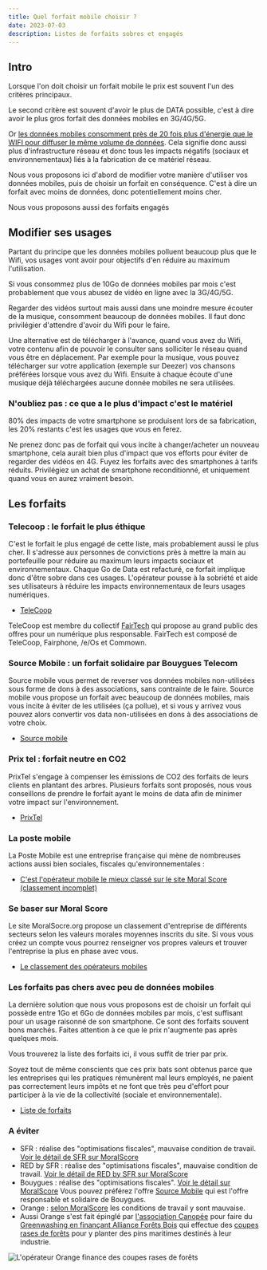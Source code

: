 ```yaml
---
title: Quel forfait mobile choisir ?
date: 2023-07-03
description: Listes de forfaits sobres et engagés
---
```

## Intro

Lorsque l'on doit choisir un forfait mobile le prix est souvent l'un des critères principaux.

Le second critère est souvent d'avoir le plus de DATA possible, c'est à dire avoir le plus gros forfait des données mobiles en 3G/4G/5G.

Or [les données mobiles consomment près de 20 fois plus d'énergie que le WIFI pour diffuser le même volume de données](https://www.greenit.fr/2016/03/15/internet-mobile-la-4g-est-elle-une-abomination-energetique/).
Cela signifie donc aussi plus d'infrastructure réseau et donc tous les impacts négatifs (sociaux et environnementaux) liés à la fabrication de ce matériel réseau.

Nous vous proposons ici d'abord de modifier votre manière d'utiliser vos données mobiles, puis de choisir un forfait en conséquence.
C'est à dire un forfait avec moins de données, donc potentiellement moins cher.

Nous vous proposons aussi des forfaits engagés

## Modifier ses usages

Partant du principe que les données mobiles polluent beaucoup plus que le Wifi, vos usages vont avoir pour objectifs d'en réduire au maximum l'utilisation.

Si vous consommez plus de 10Go de données mobiles par mois c'est probablement que vous abusez de vidéo en ligne avec la 3G/4G/5G.

Regarder des vidéos surtout mais aussi dans une moindre mesure écouter de la musique, consomment beaucoup de données mobiles. 
Il faut donc privilégier d'attendre d'avoir du Wifi pour le faire.

Une alternative est de télécharger à l'avance, quand vous avez du Wifi, votre contenu afin de pouvoir le consulter sans solliciter le réseau quand vous être en déplacement.
Par exemple pour la musique, vous pouvez télécharger sur votre application (exemple sur Deezer) vos chansons préférées lorsque vous avez du Wifi.
Ensuite à chaque écoute d'une musique déjà téléchargées aucune donnée mobiles ne sera utilisées.

### N'oubliez pas : ce que a le plus d'impact c'est le matériel

80% des impacts de votre smartphone se produisent lors de sa fabrication, les 20% restants c'est les usages que vous en ferez.

Ne prenez donc pas de forfait qui vous incite à changer/acheter un nouveau smartphone, cela aurait bien plus d'impact que vos efforts pour éviter de regarder des vidéos en 4G.
Fuyez les forfaits avec des smartphones à tarifs réduits. Privilégiez un achat de smartphone reconditionné, et uniquement quand vous en aurez vraiment besoin.

## Les forfaits

### Telecoop : le forfait le plus éthique

C'est le forfait le plus engagé de cette liste, mais probablement aussi le plus cher.
Il s'adresse aux personnes de convictions près à mettre la main au portefeuille pour réduire au maximum leurs impacts sociaux et environnementaux.
Chaque Go de Data est refacturé, ce forfait implique donc d'être sobre dans ces usages. L'opérateur pousse à la sobriété et aide ses utilisateurs à réduire les impacts environnementaux de leurs usages numériques.

* [TeleCoop](https://telecoop.fr/)

TeleCoop est membre du collectif [FairTech](https://fairtec.io/fr/) qui propose au grand public des offres pour un numérique plus responsable.
FairTech est composé de TeleCoop, Fairphone, /e/Os et Commown.

### Source Mobile : un forfait solidaire par Bouygues Telecom

Source mobile vous permet de reverser vos données mobiles non-utilisées sous forme de dons à des associations, sans contrainte de le faire.
Source mobile vous propose un forfait avec beaucoup de données mobiles, mais vous incite à éviter de les utilisées (ça pollue), 
et si vous y arrivez vous pouvez alors convertir vos data non-utilisées en dons à des associations de votre choix.

* [Source mobile](https://www.sourcemobile.fr/)

### Prix tel : forfait neutre en CO2

PrixTel s'engage à compenser les émissions de CO2 des forfaits de leurs clients en plantant des arbres.
Plusieurs forfaits sont proposés, nous vous conseillons de prendre le forfait ayant le moins de data afin de minimer votre impact sur l'environnement.

* [PrixTel](https://www.prixtel.com/)

### La poste mobile

La Poste Mobile est une entreprise française qui mène de nombreuses actions aussi bien sociales, fiscales qu'environnementales :

* [C'est l'opérateur mobile le mieux classé sur le site Moral Score (classement incomplet)](https://moralscore.org/companies/la-poste-mobile/)

### Se baser sur Moral Score

Le site MoralSocre.org propose un classement d'entreprise de différents secteurs selon les valeurs morales moyennes inscrits du site.
Si vous vous créez un compte vous pourrez renseigner vos propres valeurs et trouver l'entreprise la plus en phase avec vous.

* [Le classement des opérateurs mobiles](https://moralscore.org/sectors/operateurs/)

### Les forfaits pas chers avec peu de données mobiles

La dernière solution que nous vous proposons est de choisir un forfait qui possède entre 1Go et 6Go de données mobiles par mois, c'est suffisant pour un usage raisonné de son smartphone.
Ce sont des forfaits souvent bons marchés.
Faites attention à ce que le prix n'augmente pas après quelques mois.

Vous trouverez la liste des forfaits ici, il vous suffit de trier par prix.

Soyez tout de même conscients que ces prix bats sont obtenus parce que les entreprises qui les pratiques rémunèrent mal leurs employés, 
ne paient pas correctement leurs impôts et ne font que très peu d'effort pour participer à la vie de la collectivité (sociale et environnementale).

* [Liste de forfaits](https://www.touslesforfaits.fr/)

### A éviter

* SFR : réalise des "optimisations fiscales", mauvaise condition de travail. [Voir le détail de SFR sur MoralScore](https://moralscore.org/companies/sfr/)
* RED by SFR : réalise des "optimisations fiscales", mauvaise condition de travail. [Voir le détail de RED by SFR sur MoralScore](https://moralscore.org/companies/red-by-sfr/)
* Bouygues : réalise des "optimisations fiscales". [Voir le détail sur MoralScore](https://moralscore.org/companies/bouygues-telecom/)
  Vous pouvez préférez l'offre [Source Mobile](https://www.sourcemobile.fr/) qui est l'offre responsable et solidaire de Bouygues.
* Orange : [selon MoralScore](https://moralscore.org/companies/orange/) les conditions de travail y sont mauvaise. 
* Aussi Orange s'est fait épinglé par [l'association Canopée](https://www.canopee-asso.org/) pour faire du [Greenwashing en finançant Alliance Forêts Bois](https://www.canopee-asso.org/greenwashing-canopee-interpelle-alliance-forets-bois/) qui effectue des [coupes rases de forêts](https://www.youtube.com/watch?v=OxI0g31Sq8k&t=1005s) pour y planter des pins maritimes destinés à leur industrie.

![L'opérateur Orange finance des coupes rases de forêts](capture-décran-2023-06-06-à-11.00.45.png "L'opérateur Orange finance des coupes rases de forêts")